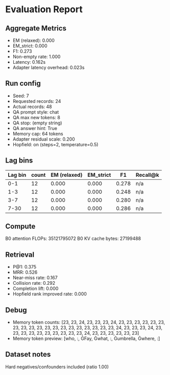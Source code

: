 # Evaluation Report

## Aggregate Metrics

- EM (relaxed): 0.000
- EM_strict: 0.000
- F1: 0.273
- Non-empty rate: 1.000
- Latency: 0.162s
- Adapter latency overhead: 0.023s

## Run config
- Seed: 7
- Requested records: 24
- Actual records: 48
- QA prompt style: chat
- QA max new tokens: 8
- QA stop: (empty string)
- QA answer hint: True
- Memory cap: 64 tokens
- Adapter residual scale: 0.200
- Hopfield: on (steps=2, temperature=0.5)

## Lag bins
| Lag bin | count | EM (relaxed) | EM_strict | F1 | Recall@k |
| ------- | ----- | ------------- | --------- | --- | -------- |
| 0-1 | 12 | 0.000 | 0.000 | 0.278 | n/a |
| 1-3 | 12 | 0.000 | 0.000 | 0.248 | n/a |
| 3-7 | 12 | 0.000 | 0.000 | 0.280 | n/a |
| 7-30 | 12 | 0.000 | 0.000 | 0.286 | n/a |

## Compute
B0 attention FLOPs: 35121795072
B0 KV cache bytes: 27199488

## Retrieval
- P@1: 0.375
- MRR: 0.526
- Near-miss rate: 0.167
- Collision rate: 0.292
- Completion lift: 0.000
- Hopfield rank improved rate: 0.000

## Debug
- Memory token counts: [23, 23, 24, 23, 23, 23, 24, 23, 23, 23, 23, 23, 23, 23, 23, 23, 23, 23, 23, 23, 23, 23, 23, 23, 23, 23, 24, 23, 23, 23, 24, 23, 23, 23, 23, 23, 23, 23, 23, 23, 23, 24, 23, 23, 23, 23, 23, 23]
- Memory token preview: [who, :, ĠFay, Ġwhat, :, Ġumbrella, Ġwhere, :]

## Dataset notes
Hard negatives/confounders included (ratio 1.00)